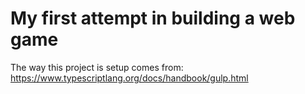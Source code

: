 # My first attempt in building a web game

The way this project is setup comes from:
https://www.typescriptlang.org/docs/handbook/gulp.html
